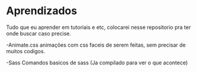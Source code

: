 # Aprendizados
Tudo que eu aprender em tutoriais e etc, colocarei nesse repositorio pra ter onde buscar caso precise.

-Animate.css animações com css faceis de serem feitas, sem precisar de muitos codigos.

-Sass Comandos basicos de sass (Ja compilado para ver o que acontece)

